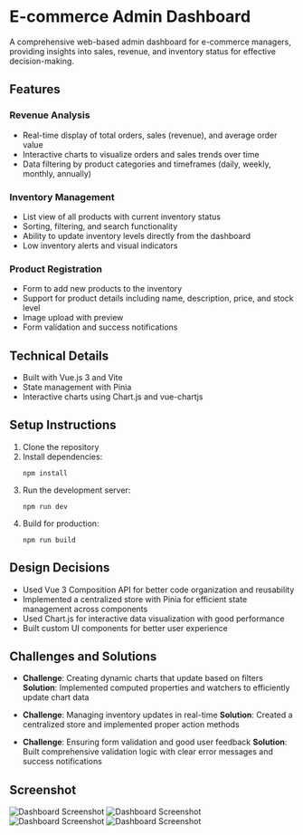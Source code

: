 # E-commerce Admin Dashboard

A comprehensive web-based admin dashboard for e-commerce managers, providing insights into sales, revenue, and inventory status for effective decision-making.

## Features

### Revenue Analysis
- Real-time display of total orders, sales (revenue), and average order value
- Interactive charts to visualize orders and sales trends over time
- Data filtering by product categories and timeframes (daily, weekly, monthly, annually)

### Inventory Management
- List view of all products with current inventory status
- Sorting, filtering, and search functionality
- Ability to update inventory levels directly from the dashboard
- Low inventory alerts and visual indicators

### Product Registration
- Form to add new products to the inventory
- Support for product details including name, description, price, and stock level
- Image upload with preview
- Form validation and success notifications

## Technical Details

- Built with Vue.js 3 and Vite
- State management with Pinia
- Interactive charts using Chart.js and vue-chartjs

## Setup Instructions

1. Clone the repository
2. Install dependencies:
   ```
   npm install
   ```
3. Run the development server:
   ```
   npm run dev
   ```
4. Build for production:
   ```
   npm run build
   ```

## Design Decisions

- Used Vue 3 Composition API for better code organization and reusability
- Implemented a centralized store with Pinia for efficient state management across components
- Used Chart.js for interactive data visualization with good performance
- Built custom UI components for better user experience

## Challenges and Solutions

- **Challenge**: Creating dynamic charts that update based on filters
  **Solution**: Implemented computed properties and watchers to efficiently update chart data

- **Challenge**: Managing inventory updates in real-time
  **Solution**: Created a centralized store and implemented proper action methods

- **Challenge**: Ensuring form validation and good user feedback
  **Solution**: Built comprehensive validation logic with clear error messages and success notifications

## Screenshot

![Dashboard Screenshot](https://iili.io/38cdEKB.png)
![Dashboard Screenshot](https://iili.io/38cfk8B.png)
![Dashboard Screenshot](https://iili.io/38cC3T7.png)
![Dashboard Screenshot](https://iili.io/38cBTss.png)
